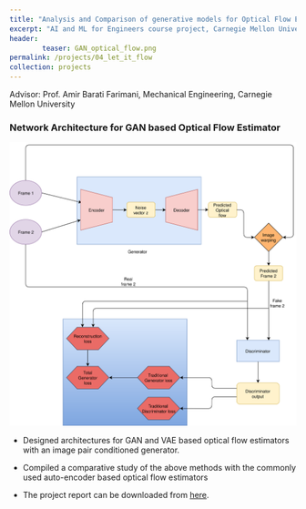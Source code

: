 ```yaml
---
title: "Analysis and Comparison of generative models for Optical Flow Estimation"
excerpt: "AI and ML for Engineers course project, Carnegie Mellon University"
header:
        teaser: GAN_optical_flow.png
permalink: /projects/04_let_it_flow
collection: projects
---
```

Advisor: Prof. Amir Barati Farimani, Mechanical Engineering, Carnegie Mellon University
### Network Architecture for GAN based Optical Flow Estimator
![Network](/images/GAN_optical_flow.png)

* Designed architectures for GAN and VAE based optical flow estimators with an image pair conditioned generator.
* Compiled a comparative study of the above methods with the commonly used auto-encoder based optical flow estimators

* The project report can be downloaded from <a href="/files/let_it_flow.pdf">here</a>.
